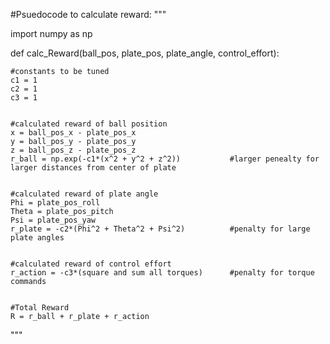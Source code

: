 #Psuedocode to calculate reward: 
"""

import numpy as np

def calc_Reward(ball_pos, plate_pos, plate_angle, control_effort):

    #constants to be tuned
    c1 = 1
    c2 = 1
    c3 = 1
    

    #calculated reward of ball position
    x = ball_pos_x - plate_pos_x
    y = ball_pos_y - plate_pos_y
    z = ball_pos_z - plate_pos_z
    r_ball = np.exp(-c1*(x^2 + y^2 + z^2))           #larger penealty for larger distances from center of plate
    

    #calculated reward of plate angle
    Phi = plate_pos_roll
    Theta = plate_pos_pitch
    Psi = plate_pos_yaw
    r_plate = -c2*(Phi^2 + Theta^2 + Psi^2)          #penalty for large plate angles


    #calculated reward of control effort
    r_action = -c3*(square and sum all torques)      #penalty for torque commands


    #Total Reward
    R = r_ball + r_plate + r_action


"""
